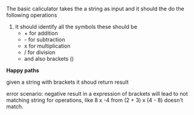 The basic caliculator takes the a string as input and
it should the do the following operations

1) It should identify all the symbols
    these should be 
    + \+ for addition
    + \- for subtraction
    + x for multiplication 
    + / for division
    + and also brackets ()
    



**Happy paths**

given a string with brackets it shoud return result

error scenario:
negative result in a expression of brackets will lead to not matching string for operations,
like 8 x -4 from (2 + 3) x (4 - 8) doesn't match.
